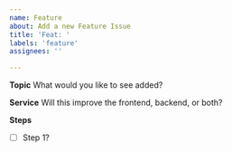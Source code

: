 ```yaml
---
name: Feature
about: Add a new Feature Issue
title: 'Feat: '
labels: 'feature'
assignees: ''

---
```


**Topic**
What would you like to see added?

**Service**
Will this improve the frontend, backend, or both?

**Steps**
- [ ] Step 1?
